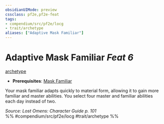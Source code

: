 ```yaml
---
obsidianUIMode: preview
cssclass: pf2e,pf2e-feat
tags:
- compendium/src/pf2e/locg
- trait/archetype
aliases: ["Adaptive Mask Familiar"]
---
```

# Adaptive Mask Familiar  *Feat 6*  
[archetype](archetype.md "Archetype Feat Trait")  

- **Prerequisites**: [Mask Familiar](mask-familiar-locg.md)

Your mask familiar adapts quickly to material form, allowing it to gain more familiar and master abilities. You select four master and familiar abilities each day instead of two.

*Source: Lost Omens: Character Guide p. 101*  
%% #compendium/src/pf2e/locg #trait/archetype %%